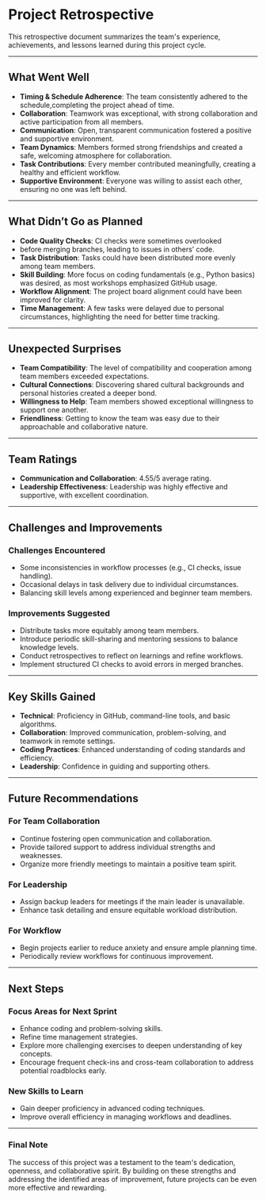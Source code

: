 # **Project Retrospective**

This retrospective document summarizes the team's experience,
achievements, and lessons learned during this project cycle.

---

## **What Went Well**

- **Timing & Schedule Adherence**: The team consistently adhered to the
  schedule,completing the project ahead of time.
- **Collaboration**: Teamwork was exceptional, with strong collaboration
  and active participation from all members.
- **Communication**: Open, transparent communication fostered
 a positive and supportive environment.
- **Team Dynamics**: Members formed strong friendships and
 created a safe, welcoming atmosphere for collaboration.
- **Task Contributions**: Every member contributed meaningfully,
  creating a healthy and efficient workflow.
- **Supportive Environment**: Everyone was willing to assist each
 other, ensuring no one was left behind.

---

## **What Didn’t Go as Planned**

- **Code Quality Checks**: CI checks were sometimes overlooked
- before merging branches, leading to issues in others’ code.
- **Task Distribution**: Tasks could have been distributed more
  evenly among team members.
- **Skill Building**: More focus on coding fundamentals
  (e.g., Python basics) was desired, as most workshops emphasized GitHub usage.
- **Workflow Alignment**: The project board alignment could have
   been improved for clarity.
- **Time Management**: A few tasks were delayed due
  to personal circumstances, highlighting the need for better time tracking.

---

## **Unexpected Surprises**

- **Team Compatibility**: The level of compatibility and cooperation
  among team members exceeded expectations.
- **Cultural Connections**: Discovering shared cultural backgrounds
 and personal histories created a deeper bond.
- **Willingness to Help**: Team members showed exceptional willingness
  to support one another.
- **Friendliness**: Getting to know the team was easy due to their
  approachable and collaborative nature.

---

## **Team Ratings**

- **Communication and Collaboration**: 4.55/5 average rating.
- **Leadership Effectiveness**: Leadership was highly effective and
 supportive, with excellent coordination.

---

## **Challenges and Improvements**

### **Challenges Encountered**

- Some inconsistencies in workflow processes (e.g., CI checks, issue handling).
- Occasional delays in task delivery due to individual circumstances.
- Balancing skill levels among experienced and beginner team members.

### **Improvements Suggested**

- Distribute tasks more equitably among team members.
- Introduce periodic skill-sharing and mentoring sessions to balance knowledge levels.
- Conduct retrospectives to reflect on learnings and refine workflows.
- Implement structured CI checks to avoid errors in merged branches.

---

## **Key Skills Gained**

- **Technical**: Proficiency in GitHub, command-line tools, and basic algorithms.
- **Collaboration**: Improved communication, problem-solving,
  and teamwork in remote settings.
- **Coding Practices**: Enhanced understanding of coding standards and efficiency.
- **Leadership**: Confidence in guiding and supporting others.

---

## **Future Recommendations**

### **For Team Collaboration**

- Continue fostering open communication and collaboration.
- Provide tailored support to address individual strengths and weaknesses.
- Organize more friendly meetings to maintain a positive team spirit.
  
### **For Leadership**

- Assign backup leaders for meetings if the main leader is unavailable.
- Enhance task detailing and ensure equitable workload distribution.
  
### **For Workflow**

- Begin projects earlier to reduce anxiety and ensure ample planning time.
- Periodically review workflows for continuous improvement.

---

## **Next Steps**

### **Focus Areas for Next Sprint**

- Enhance coding and problem-solving skills.
- Refine time management strategies.
- Explore more challenging exercises to deepen understanding of key concepts.
- Encourage frequent check-ins and cross-team collaboration to
   address potential roadblocks early.

### **New Skills to Learn**

- Gain deeper proficiency in advanced coding techniques.
- Improve overall efficiency in managing workflows and deadlines.

---

### **Final Note**

The success of this project was a testament to the team's dedication,
openness, and collaborative spirit. By building on these strengths and
 addressing the identified areas of improvement, future projects can be
 even more effective and rewarding.

